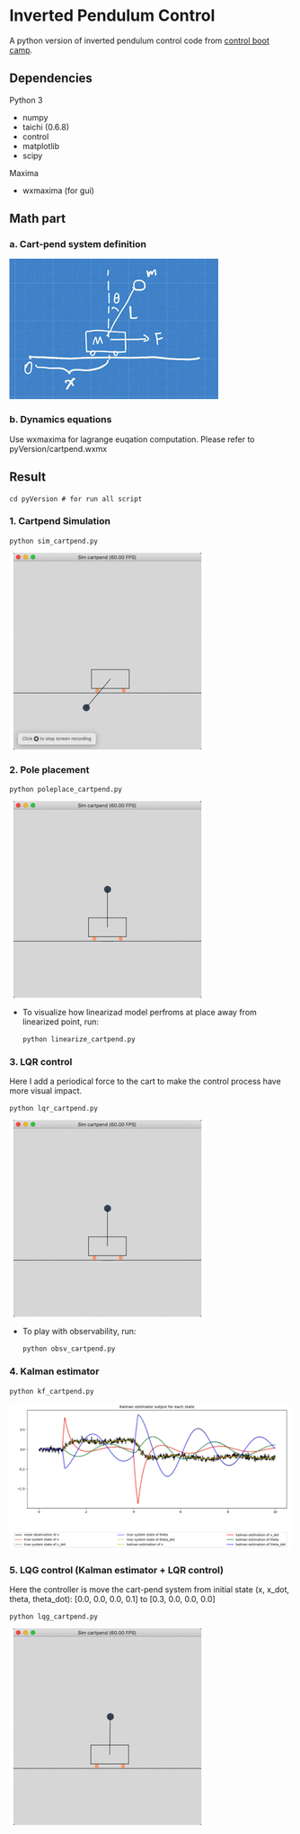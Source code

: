 # Inverted Pendulum Control
A python version of inverted pendulum control code from [control boot camp](https://www.youtube.com/watch?v=Pi7l8mMjYVE&list=PLMrJAkhIeNNR20Mz-VpzgfQs5zrYi085m).

## Dependencies
Python 3
- numpy
- taichi (0.6.8)
- control
- matplotlib
- scipy
  
Maxima
- wxmaxima (for gui)

## Math part
### a. Cart-pend system definition
![definition](results/definition.png)

### b. Dynamics equations
Use wxmaxima for lagrange euqation computation. Please refer to pyVersion/cartpend.wxmx

## Result
```shell
cd pyVersion # for run all script
```

### 1. Cartpend Simulation
```shell
python sim_cartpend.py
```
![sim_cartpend](results/sim_cartpend.gif)

### 2. Pole placement
```shell
python poleplace_cartpend.py
```
![poleplace_cartpend](results/poleplace_cartpend.gif)
- To visualize how linearizad model perfroms at place away from linearized point, run:
    ```shell
    python linearize_cartpend.py
    ```
### 3. LQR control
Here I add a periodical force to the cart to make the control process have more visual impact.
```shell
python lqr_cartpend.py
```
![lqr_cartpend](results/lqr_cartpend.gif)
- To play with observability, run:
    ```shell
    python obsv_cartpend.py
    ```
### 4. Kalman estimator
```shell
python kf_cartpend.py
```
![kf_cartpend](results/kf_cartpend.png)

### 5. LQG control (Kalman estimator + LQR control)
Here the controller is move the cart-pend system from initial state (x, x_dot, theta, theta_dot): [0.0, 0.0, 0.0, 0.1] to [0.3, 0.0, 0.0, 0.0]

```shell
python lqg_cartpend.py
```
![lqg_cartpend](results/lqg_cartpend.gif)